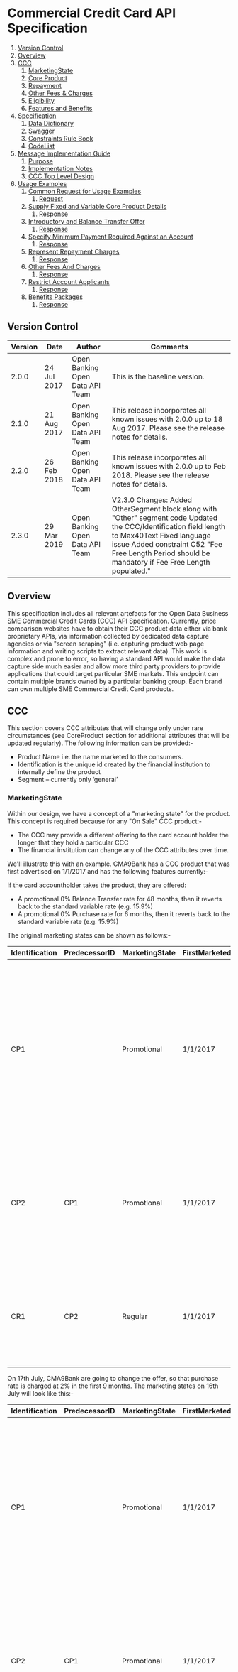 # Commercial Credit Card API Specification <!-- omit in toc -->

1. [Version Control](#version-control)
2. [Overview](#overview)
3. [CCC](#ccc)
	1. [MarketingState](#marketingstate)
	2. [Core Product](#core-product)
	3. [Repayment](#repayment)
	4. [Other Fees &amp; Charges](#other-fees-amp-charges)
	5. [Eligibility](#eligibility)
	6. [Features and Benefits](#features-and-benefits)
4. [Specification](#specification)
	1. [Data Dictionary](#data-dictionary)
	2. [Swagger](#swagger)
	3. [Constraints Rule Book](#constraints-rule-book)
	4. [CodeList](#codelist)
5. [Message Implementation Guide](#message-implementation-guide)
	1. [Purpose](#purpose)
	2. [Implementation Notes](#implementation-notes)
	3. [CCC Top Level Design](#ccc-top-level-design)
6. [Usage Examples](#usage-examples)
	1. [Common Request for Usage Examples](#common-request-for-usage-examples)
		1. [Request](#request)
	2. [Supply Fixed and Variable Core Product Details](#supply-fixed-and-variable-core-product-details)
		1. [Response](#response)
	3. [Introductory and Balance Transfer Offer](#introductory-and-balance-transfer-offer)
		1. [Response](#response-1)
	4. [Specify Minimum Payment Required Against an Account](#specify-minimum-payment-required-against-an-account)
		1. [Response](#response-2)
	5. [Represent Repayment Charges](#represent-repayment-charges)
		1. [Response](#response-3)
	6. [Other Fees And Charges](#other-fees-and-charges)
		1. [Response](#response-4)
	7. [Restrict Account Applicants](#restrict-account-applicants)
		1. [Response](#response-5)
	8. [Benefits Packages](#benefits-packages)
		1. [Response](#response-6)

## Version Control

| Version |Date |Author |Comments |
| --- |--- |--- |--- |
| 2.0.0 |24 Jul 2017 |Open Banking Open Data API Team |This is the baseline version. |
| 2.1.0 |21 Aug 2017 |Open Banking Open Data API Team |This release incorporates all known issues with 2.0.0 up to 18 Aug 2017. Please see the release notes for details. |
| 2.2.0 |26 Feb 2018 |Open Banking Open Data API Team |This release incorporates all known issues with 2.0.0 up to Feb 2018. Please see the release notes for details. |
| 2.3.0 |29 Mar 2019 |Open Banking Open Data API Team |V2.3.0 Changes: Added OtherSegment block along with "Other" segment code Updated the CCC/Identification field length to Max40Text Fixed language issue Added constraint C52 "Fee Free Length Period should be mandatory if Fee Free Length populated." |



## Overview

This specification includes all relevant artefacts for the Open Data Business SME Commercial Credit Cards (CCC) API Specification.
Currently, price comparison websites have to obtain their CCC product data either via bank proprietary APIs, via information collected by dedicated data capture agencies or via "screen scraping" (i.e. capturing product web page information and writing scripts to extract relevant data). This work is complex and prone to error, so having a standard API would make the data capture side much easier and allow more third party providers to provide applications that could target particular SME markets.
This endpoint can contain multiple brands owned by a particular banking group. Each brand can own multiple SME Commercial Credit Card products.

## CCC

This section covers CCC attributes that will change only under rare circumstances (see CoreProduct section for additional attributes that will be updated regularly). 
The following information can be provided:-

* Product Name i.e. the name marketed to the consumers.
* Identification is the unique id created by the financial institution to internally define the product
* Segment – currently only ‘general’

### MarketingState

Within our design, we have a concept of a "marketing state" for the product. This concept is required because for any "On Sale" CCC product:-
* The CCC may provide a different offering to the card account holder the longer that they hold a particular CCC
* The financial institution can change any of the CCC attributes over time.

We'll illustrate this with an example. 
CMA9Bank has a CCC product that was first advertised on 1/1/2017 and has the following features currently:-

If the card accountholder takes the product, they are offered:

* A promotional 0% Balance Transfer rate for 48 months, then it reverts back to the standard variable rate (e.g. 15.9%)
* A promotional 0% Purchase rate for 6 months, then it reverts back to the standard variable rate (e.g. 15.9%)

The original marketing states can be shown as follows:-

| Identification |PredecessorID |MarketingState |FirstMarketedDate |LastMarketedDate |StateTenureLength |StateTenurePeriod |Notes |
| --- |--- |--- |--- |--- |--- |--- |--- |
| CP1 | |Promotional |1/1/2017 |31/12/9999 |9 |Month |When an accountholder opens the CCC, they will receive an initial promotional offer lasting 9 months. Attached to this state will be the original initial promotional interest rate information (0% Balance transfer rate, 0% Purchase rate) |
| CP2 |CP1 |Promotional |1/1/2017 |31/12/9999 |12 |Month |9 months after the account has been opened, the customers promotional offer lasting a further 3months is (0% Balance transfer and regular 15.9% Purchase rate) |
| CR1 |CP2 |Regular |1/1/2017 |31/12/9999 | | |After the promotional period has expired, the accountholder will be moved to the regular interest rate for both balance and purchases) |

 On 17th July, CMA9Bank are going to change the offer, so that purchase rate is charged at 2% in the first 9 months. The marketing states on 16th July will look like this:-

| Identification |PredecessorID |MarketingState |FirstMarketedDate |LastMarketedDate |StateTenureLength |StateTenurePeriod |Notes |
| --- |--- |--- |--- |--- |--- |--- |--- |
| CP1 | |Promotional |1/1/2017 |16/7/2017 |9 |Month |When an accountholder opens the CCC, they will receive an initial promotional offer lasting 9 months. Attached to this state will be the original initial promotional interest rate information. (0% Balance transfer rate, 0% Purchase rate) |
| CP2 |CP1 |Promotional |1/1/2017 |31/12/9999 |12 |Month |9 months after the account has been opened, the customers promotional offer lasting a further 3months is (0% Balance transfer and regular 15.9% Purchase rate) |
| CR1 |CP2 |Regular |1/1/2017 |31/12/9999 | | |After the promotional period has expired, the accountholder will be moved to the regular interest rate for both balance and purchases) |
| CP3 | |Promotional |17/7/2017 |31/12/9999 |9 |Month |When an accountholder opens the CCC, they will receive an initial promotional offer lasting 9 months. Attached to this state will be the original initial promotional interest rate information. (0% Balance transfer rate, 2% Purchase rate) |


 And on the 17th July, the marketing states will look like this:- 

| Identification |PredecessorID |MarketingState |FirstMarketedDate |LastMarketedDate |StateTenureLength |StateTenurePeriod |Notes |
| --- |--- |--- |--- |--- |--- |--- |--- |
| CP2 |CP3 |Promotional |1/1/2017 |31/12/9999 |12 |Month |9 months after the account has been opened, the customers promotional offer lasting a further 3months is (0% Balance transfer and regular 15.9% Purchase rate) |
| CR1 |CP2 |Regular |1/1/2017 |31/12/9999 | | |After the promotional period has expired, the accountholder will be moved to the regular interest rate for both balance and purchases) |
| CP3 | |Promotional |17/7/2017 |31/12/9999 |9 |Month |When an accountholder opens the CCC, they will receive an initial promotional offer lasting 9 months. Attached to this state will be the original initial promotional interest rate information. (0% Balance transfer rate, 2% Purchase rate) |

**Notes:** 

* PredecessorID is used to sequence the Balance and Purchase interest states offered to the customer when they take out the CCC, it does not record change history.
* FirstMarketedDate and LastMarkedDate cover the period when the particular marketing state was advertised to the customer.
* CMA9 Banks only have to provide information for current (and known future, if they wish) marketing states. There is no open data requirement to provide an audit history of all marketing states that ever applied to the CCC. When the future marketing state becomes the current marketing state, the original marketing state information no longer needs to be published.
* When CP1 Marketing state is replaced by CP3 Marketing state, the PredecessorID in CP2 will also need to be updated to point to CP3, as shown.
* The Identification column is simply for internal bank use. The ID column is required so that we can sequence states.

### Core Product

This section includes information that can change relatively often. Information to be provided includes:-

* Product URL allows a link to the financial institution's website where more detail about the product can be found
* URL to the product's terms and conditions
* Minimum and Maximum Credit Limits on the card
* Maximum days of interest free credit on **purchases** when paid in full and on time each month
* Sales Access Channels cover all of the channels by which a customer can be sold a CCC (e.g. Branch, Online)
* Servicing Access Channels cover all of the channels by which a customer can receive service for their CCC. Note: This covers servicing of all aspects of the CCC. Some aspects may not be serviceable via certain channels.
* Card Scheme
* Indicator to show if contactless capable
* Account service fee amount for the card and how often it is charged (monthly, quarterly, annually)
* Representative APR
* Specify any restrictions on how soon a balance needs to be transferred from opening the account and getting the promotional offer in the notes section

### Repayment

**Minimum Payment** 

This is the minimum payment that has to be paid every period (typically every month). This amount is the larger of the MinBalanceRepaymentRate applied to the outstanding statement balance or the MinBalanceRepaymentAmount.

**Repayment Allocation** 

The mechanism of allocating of charges for any outstanding balance on a statement may differ between banks. Each bank may apply charges differently to the different balance buckets and hence accruing different charges at different rates. 

For example an outstanding balance on a credit card statement could be broken down to:

* Interest and fees
* Cash advances transactions (inc ATM withdrawals and foreign currency purchases)
* Standard rate balance transfer
* Standard rate purchases
* Low promotional rates (life of balance transfers offers, for example)
* 0% promotional rates

In order for a TPP to offer a service to recommend a credit it would be necessary to include information on:

* The different balance buckets used
* The rates, fees and charges applied to each balance bucket and
* The order of applying the charges to the balance buckets

 This clarification has to be supplied by each Bank in the Notes section (see TDA decision [059](https://openbanking.atlassian.net/wiki/display/WOR/059)

<em>An example from the LBG website: [https://www.lloydsbank.com/credit-cards/terms-and-conditions/credit-cards-terms.asp](https://www.lloydsbank.com/credit-cards/terms-and-conditions/credit-cards-terms.asp) </em>

<em>B7.4 How we apply your payments</em>

<em>We use your payments to clear any overdue amounts before we apply them to your latest minimum payment.</em>

<em>We will reduce the amount you owe in the following order:</em>

* any overdue amounts from previous statements; then
* the remaining balance on your statement; then
* any recent transactions not yet shown on your statement

<em>We use your payments to pay off balances charged at the highest interest rate first and so on down to balances with the lowest interest rates. This means the more expensive balances are always paid off first.</em>

<em>If there is more than one type of balance at the same interest rate, they are paid off in the following order: cash transactions, purchases, balance transfers and money transfers, and then default charges (plus any interest or charges incurred as a result of those balances). For each type of balance, your payments will pay off the oldest balance (and related fees, charges or insurance) first.</em>

**Non Repayment Fee Charges** 

Examples
* Default charge when a minimum payment is late
* When a customer goes over the credit limit during the statement period
* A payment is returned unpaid

Use the notes field to indicate what balance type you are allocating the fee to, as well as, indicating how interest is charged on the fee.

### Other Fees &amp; Charges 

Key Fees and Charges that a customer has to pay can be specified in the Core Product, Repayment and Features and Benefits sections (see above).
The long tail of additional fees and charges that are not associated any of the above areas can be specified in this section.
Details as to any capping (i.e. maximum amount that can be charged to a customer for a particular period) for any fee/charge can also be specified in this section.
Examples could be:

* Cash advance fees
* Non-sterling transaction fees
* Balance Transfer Introductory fee

Use the notes field to indicate what balance type you are allocating the fee to, as well as, indicating how interest is charged on the fee.

### Eligibility

In order to get a CCC a mix of qualifications are required for both the Business and Business owners. For example:

* Business : Turnover, Periods company has been trading, Minimum annual returns ( i.e. number years of company accounts that have to be provided), residency (owners, business, incorporated, trading and Tax), BCA required, Legal structure, Credit check
* Business Owner : ID and verification, Credit checks, Previous Bankruptcy, CCJs,

Note eligibility criteria for features and benefits are treated in that section. 

Specify any restrictions on Transferring a Balance from another Card in the Notes.

### Features and Benefits

In this section, information about any inherent product features or value-added benefits (whether they're charged or not) can be captured.

Benefits can also be grouped together e.g. if a package of benefits is supplied. For any benefits group, benefit details may be individually added or notes simply added to the benefits group. 

For a benefits group or for individual benefits, any eligibility criteria required to obtain that benefit can be specified as notes.

## Specification

The following UML Class Diagram provides the hierarchical structure of the message in a graphical form, which is easier to digest.

![ccc-class-diagram.png](./images/ccc-class-diagram.png)

### Data Dictionary

Provides detailed descriptions for each field in the message specification along with the associated code lists, constraints and other technical details such as cardinality, any pattern constraints, min, max length etc.

[ccc.2.3.0.DD.xlsx](/assets/smeccc/ccc.2.3.0.DD.xlsx)

### Swagger

The API specification written using the Swagger API specification format.

[ccc.2.3.0.swagger.json](/assets/smeccc/ccc.2.3.0.swagger.json)

### Constraints Rule Book

Provides conditional rules which applies to a section or field(s) in the API specification. This file should always be read along with Data Dictionary File.

[ccc.2.3.0.Constraints.xlsx](/assets/smeccc/ccc.2.3.0.constraints.xlsx)

### CodeList

List of enumeration values which have been used in the API Specification.

[ccc.2.3.0.codelists.xlsx](/assets/smeccc/ccc.2.3.0.codelists.xlsx)

## Message Implementation Guide

### Purpose

The message implementation guide (MIG) is designed to assist the implementers of the messaging specification by providing worked examples as to how the message fields should be completed in different scenarios.

The intention is that this will better ensure consistency. This guide should be read alongside the data dictionary which provides fuller information about the rules, constraints and guidelines that should be adhered to when populating the fields.

The format that is used in this document for field value assignment is:-

[] enclose a set of field values. Where there are multiple records for a particular field, I depict this as '[<record 1 value1>, <record 1 value2>…<recordn valuen>]', whilst where I’m showing that there is 1 field value in 1 record, and another field value in a 2nd record, I depict this as '[<record1 value1>],[<record 2 value 1>],[<record 3 value 3>]' separates individual field values within a field value set.

'' surrounds a text or date field value.

We are choosing different accounts based on how fully they test each section of the design.

### Implementation Notes

Before implementing the message standard, it is useful browsing the current market leading price comparison websites (e.g. [https://www.moneysupermarket.com/business-finance/business-credit-cards-explained/](https://www.moneysupermarket.com/business-finance/business-credit-cards-explained/), [http://www.knowyourmoney.co.uk/business-credit-cards-guide/](http://www.knowyourmoney.co.uk/business-credit-cards-guide/) to understand how implementation of our standard by the CMA9 banks would help to more easily facilitate provision of information used on those sites.

Currently, price comparison websites have to obtain their  CCC product data either via bank proprietary APIs, via information collected by dedicated data capture agencies or via "screen scraping" (i.e. capturing product web page information and writing scripts to extract relevant data). This work is complex and prone to error, so having a standard API would make the data capture side much easier and allow more third party providers to provide applications that could target particular consumer markets.

### CCC Top Level Design

![top-level-smeccc-design.png]( ./images/top-level-smeccc-design.png)

## Usage Examples

The Usage Examples are representative of different functional scenarios and are given in JSON format.

For simplicity, some of the mandatory JSON elements may be skipped to keep the size of the response manageable for this document, to highlight only on the relevant items. For example, when we are giving example of CreditInterest, then we might not show Overdraft and other json elements, to keep the JSON response size manageable.

### Common Request for Usage Examples

#### Request

```json
GET /commercial-credit-cards HTTP/1.1
```

### Supply Fixed and Variable Core Product Details

Example: A fictional example based on the [HSBC Business Credit Card](http://www.business.hsbc.uk/en-gb/finance-and-borrowing/business-card/business-credit-card?DCSext.nav=foot-mat)

#### Response

```
HTTP/1.1 200 OK
Content-Type: application/json
Content-Type: application/prs.openbanking.opendata.v2.4
```
  
```json
{
  "data": [
    {
      "Brand": [
        {
          "BrandName": "HSBC",
          "CCC": [
            {
              "Name": "HSBC Business Credit Card",
              "Identification": "Business Credit Card - Commercial Card",
              "Segment": [
                "General"
              ],
              "CCCMarketingState": [
                {
                  "Identification": "Business Credit Card - Commercial Card",
                  "MarketingState": "Regular",
                  "CoreProduct": {
                    "ProductURL": "http://www.business.hsbc.uk/en-gb/finance-and-borrowing/business-card/business-credit-card?DCSext.nav=foot-mat",
                    "ProductDescription": "A flexible way to manage your day-to-day expenses and boost your cash flow.",
                    "TcsAndCsURL": "http://www.business.hsbc.uk/~/media/library/business-uk/pdfs/commercial-card-agreement-terms.pdf?la=en-GB",
                    "MaxDailyCardWithdrawalLimit": "500.00",
                    "MinCreditLimit": "500.00",
                    "MaxPurchaseInterestFreeLengthDays": "56",
                    "SalesAccessChannels": [
                      "Branch",
                      "Online"
                    ],
                    "ServicingAccessChannels": [
                      "Branch",
                      "Online",
                      "Post",
                      "CallCentre",
                      "MobileBankingApp"
                    ],
                    "CardScheme": [
                      "Visa"
                    ],
                    "ContactlessIndicator": "true",
                    "PeriodicFee": "32.00",
                    "PeriodicFeePeriod": "Year",
                    "APR": "22.00",
                    "Notes": [
                      "After the initial 12 month period, the annual charge for each Commercial Card is £32."
                    ]
                  }
                }
              ]
            }
          ]
        }
      ]
    }
  ]
}
``` 
 
### Introductory and Balance Transfer Offer

Example: A fictional example based on the Santander Business Credit Card.

After 43 months, the rate on balance transfers will go from 0 to 15.9%

After 6 months, the rate on purchases will go from 0% to 15.9%

Notes:

The way to think about this is that is to consider what is being offered to the Account Holder when they open the account during particular periods of time:-

* For the 1st 6 months, the Account Holder can obtain a promotional 0% on both their balance transfers and purchases.
* For the next (43-6)=37 months, the Account Holder can obtain a promotional 0% on their balance transfers only
* After 43 months if over, the Account Holder will be charged regular rates on both balance transfers and purchases.

We use the StateTenureLength and StateTenurePeriod to indicate the period of time during which the Account Holder experiences a particular offering.

We use the FirstMarketedState and LastMarketedState to indicate the period of time during which a complete set of offerings is advertised.

#### Response

```
HTTP/1.1 200 OK
Content-Type: application/json
Content-Type: application/prs.openbanking.opendata.v2.4
``` 
  
```json
{
  "data": [
    {
      "Brand": [
        {
          "BrandName": "Santander UK PLC",
          "CCC": [
            {
              "Name": "Business Credit Card",
              "Identification": "5007120000001",
              "Segment": [
                "General"
              ],
              "CCCMarketingState": [
                {
                  "Identification": "P1",
                  "PredecessorID": "",
                  "MarketingState": "Promotional",
                  "FirstMarketedDate": "1990-01-01",
                  "LastMarketedDate": "9999-12-31",
                  "StateTenureLength": "6",
                  "StateTenurePeriod": "Month",
                  "Notes": [
                    "0% on Balance Transfers and Purchases"
                  ]
                },
                {
                  "Identification": "P2",
                  "PredecessorID": "P1",
                  "MarketingState": "Promotional",
                  "FirstMarketedDate": "1990-01-01",
                  "LastMarketedDate": "9999-12-31",
                  "StateTenureLength": "37",
                  "StateTenurePeriod": "Month",
                  "Notes": [
                    "0% on Balance Transfers"
                  ]
                },
                {
                  "Identification": "R1",
                  "PredecessorID": "P2",
                  "MarketingState": "Regular",
                  "FirstMarketedDate": "1990-01-01",
                  "LastMarketedDate": "9999-12-31",
                  "Notes": [
                    "Regular Rates Apply"
                  ]
                }
              ]
            }
          ]
        }
      ]
    }
  ]
}
``` 

### Specify Minimum Payment Required Against an Account

**Example** :A fictional example based on the [HSBC Business Credit Card](http://www.business.hsbc.uk/en-gb/finance-and-borrowing/business-card/business-credit-card?DCSext.nav=foot-mat)

Minimum Payment:

The sum of:
* the interest for the period from the last statement;
* any fees and charges;
* 1.5% of the full amount you owe us as shown on your monthly statement rounded to the nearest pound above minimum £5 or your statement balance if it is lower.

**Notes** :

1. It is an industry standard that interest and any fees and charges have to be paid off, and that the minimum payment will either be the outstanding balance or the maximum of a specified rate or minimum payment amount, but this can be specified in the notes, as in the example above.

 
#### Response

```
HTTP/1.1 200 OK
Content-Type: application/json
Content-Type: application/prs.openbanking.opendata.v2.4
```
  
```json
{
	"data": [{
		"Brand": [{
			"BrandName": "HSBC",
			"CCC": [{
				"Name": "HSBC Business Credit Card",
				"Identification": "Business Credit Card - Commercial Card",
				"Segment": ["General"],
				"CCCMarketingState": [{
					...
					"Repayment": {
						"MinBalanceRepaymentRate": "1.50",
						"MinBalanceRepaymentAmount": "5.00",
						"Notes": ["Minimum Payment: The sum of:
the interest for the period from the last statement;
any fees and charges; 1.5% of the full amount you owe us as shown on your monthly statement rounded to the nearest pound above minimum £5 or your statement balance if it is lower."],
						"RepaymentAllocation": {
							"Notes": ["N/A"]
						}
					},
					"Eligibility": {
						...
					},
					"FeaturesAndBenefits": {
						...
					},
					"OtherFeesCharges": {
						...
					},
					"CoreProduct": {
						...
					}
				}]
			}]
		}]
	}]
}
``` 

### Represent Repayment Charges 

**Example** :A fictional example based on the [HSBC Business Credit Card](http://www.business.hsbc.uk/en-gb/finance-and-borrowing/business-card/business-credit-card?DCSext.nav=foot-mat)

Late Payment: £12

Returned Payment: £5

#### Response

```
HTTP/1.1 200 OK
Content-Type: application/json
Content-Type: application/prs.openbanking.opendata.v2.4
```

```json
{
	"data": [{
		"Brand": [{
			"BrandName": "HSBC",
			"CCC": [{
				"Name": "HSBC Business Credit Card",
				"Identification": "Business Credit Card - Commercial Card",
				"Segment": ["General"],
				"CCCMarketingState": [{
					...
					"Repayment": {
						"MinBalanceRepaymentRate": "1.5",
						"MinBalanceRepaymentAmount": "5.00",
						"Notes": ["Minimum Payment:
The sum of:
the interest for the period from the last statement;
any fees and charges;
1.5% of the full amount you owe us as shown on your monthly statement rounded to the nearest pound above minimum £5 or your statement balance if it is lower."],
						"NonRepaymentFeeCharges": [{
							"NonRepaymentFeeChargeDetail": [{
								"FeeType": "LatePayment",
								"FeeAmount": "12.00",
								"ApplicationFrequency": "Monthly",
								"CalculationFrequency": "CalculationFrequency"
							},
							{
								"FeeType": "ReturnPayment",
								"FeeAmount": "5.00",
								"ApplicationFrequency": "Monthly",
								"CalculationFrequency": "CalculationFrequency"
							}]
						}],
						"RepaymentAllocation": {
							"Notes": ["N/A"]
						}
					},
					"Eligibility": {
						...
					},
					"FeaturesAndBenefits": {
						...
					},
					"OtherFeesCharges": {
						...
					},
					"CoreProduct": {
						...
					}
				}]
			}]
		}]
	}]
}
``` 

### Other Fees And Charges 

**Example** : A fictional example based on the [HSBC Business Credit Card](http://www.business.hsbc.uk/en-gb/finance-and-borrowing/business-card/business-credit-card?DCSext.nav=foot-mat)

Purchases: 15.9% variable

Cash Advances: 15.9% variable, handling fee 1% (minimum £3)

Non-Sterling Transaction Fee: 2.99%

#### Response

```
HTTP/1.1 200 OK
Content-Type: application/json
Content-Type: application/prs.openbanking.opendata.v2.4
```
  
```json
{
	"data": [{
		"Brand": [{
			"BrandName": "HSBC",
			"CCC": [{
				"Name": "HSBC Business Credit Card",
				"Identification": "Business Credit Card - Commercial Card",
				"Segment": ["General"],
				"CCCMarketingState": [{
					...
					"Repayment": {
						...
					},
					"Eligibility": {
						...
					},
					"OtherFeesCharges": {
						"FeeChargeDetail": [{
							"FeeCategory": "Purchase",
							"FeeType": "Purchase",
							"FeeRate": "15.90",
							"ApplicationFrequency": "Monthly",
							"CalculationFrequency": "Daily"
						}, {
							"FeeCategory": "CashAdvance",
							"FeeType": "CashAdvance",
							"FeeRate": "15.90",
							"ApplicationFrequency": "Monthly",
							"CalculationFrequency": "Daily"
						}, {
							"FeeCategory": "Servicing",
							"FeeType": "Handling",
							"FeeRate": "1.00",
							"ApplicationFrequency": "Monthly",
							"CalculationFrequency": "Daily"
						}, {
							"FeeCategory": "FX",
							"FeeType": "ForeignCash",
							"FeeRate": "2.99",
							"ApplicationFrequency": "Monthly",
							"CalculationFrequency": "Daily"
						}],
						"FeeChargeCap": [{
							"FeeType": "Handling",
							"MinMaxType": "Minimum",
							"FeeCapAmount": "3.00",
							"CappingPeriod": "Month"
						}]
					},
					"OtherFeesCharges": {
						...
					},
					"CoreProduct": {
						...
					}
				}]
			}]
		}]
	}]
}
``` 

### Restrict Account Applicants

**Example** : A fictional example based on theSantander Business Credit Card

You can apply for a credit card if:-

* You're a UK resident
* Aged 18 years or over
* Have a good credit record and have not been declared bankrupt, had a CCJ or an IVA within the last 6 years.
* You must agree to a credit check as part of the application and this will determine whether or not you're accepted and the credit limit that we can offer.

#### Response

```
HTTP/1.1 200 OK
Content-Type: application/json
Content-Type: application/prs.openbanking.opendata.v2.4
```
  
```json
{
	"data": [{
		"Brand": [{
			"BrandName": "Santander UK PLC",
			"CCC": [{
				"Name": "Business Credit Card",
				"Identification": "5007120000001",
				"Segment": ["General"],
				"CCCMarketingState": [{
					...
					"Repayment": {
						...
					},
					"Eligibility": {
						"AgeEligibility": {
							"MinimumAge": 18
						},
						"ResidencyEligibility": [{
							"ResidencyType": "Trading",
							"ResidencyIncluded": ["GRBR"]
						}],
						"TradingHistoryEligibility": [{
							"TradingType": "PreviousBankruptcyAllowed",
							"Indicator": false
						}, {
							"TradingType": "PreviousCCJSAllowed",
							"Indicator": false
						}],
						"CreditCheckEligibility": {
							"Notes": "You must agree to a credit check as part of the application and this will determine whether or not you're accepted and the credit limit that we can offer."
						}
					},
					"FeaturesAndBenefits": {
						...
					},
					"OtherFeesCharges": {
						...
					},
					"CoreProduct": {
						...
					}
				}]
			}]
		}]
	}]
}
``` 

### Benefits Packages 

**Example** : A fictional example based on the [Business Rewards with Barclays Business Credit Card](https://www.barclaycard.co.uk/business/cards-for-business/rewards).

**Essentials** 

* Free Experian credit report for 3 months
* Up to 66% off AA Business Breakdown cover
* 5% rebate on car rental charges at Avis

**Marketing** 

* 15% off your ecommerce website with cloudBuy

**Entertainment** 

* Event tickets from Barclays Entertainment

#### Response

```
HTTP/1.1 200 OK
Content-Type: application/json
Content-Type: application/prs.openbanking.opendata.v2.4
```
  
```json
{
  "data" : [ {
    "Brand" : [ {
      "BrandName" : "Barclays Bank PLC",
      "CCC" : [ {
        "Name" : "Barclaycard Select Credit Card",
        "Identification" : "SCC",
        "Segment" : [ "General" ],
        "CCCMarketingState" : [ {
          ...
          "Repayment" : {
            ...
          },
          "Eligibility" : {
            ...
          },
          "FeaturesAndBenefits" : {
            "FeatureBenefitItem" : [ {
              "Identification" : "Experian Credit Report",
              "Type" : "CreditReports",
              "Name" : "Free Experian credit report for 3 months",
              "Textual": "Free Experian credit report for 3 months."
            }, {
              "Identification" : "AA Business Breakdown Cover",
              "Type" : "MotorBreakdown",
              "Name" : "Up to 66% off AA Business Breakdown cover",
              "Textual" : "Up to 66% off AA Business Breakdown cover."
            }, {
              "Identification" : "Avis Rebate",
              "Type" : "CashBack",
              "Name" : "5% rebate on car rental charges at Avis",
              "Textual" : "5% rebate on car rental charges at Avis."
            }, {
              "Identification" : "Promotional Cash Flow",
              "Type" : "Other",
              "Name" : "15% off your ecommerce website with cloudBuy",
              "Textual" : "15% off your ecommerce website with cloudBuy."
            }, {
              "Identification" : "Event Tickets",
              "Type" : "Lifestyle",
              "Name" : "Event tickets from Barclays Entertainment",
              "Textual" : "Event tickets from Barclays Entertainment."
            } ]
          },
          "OtherFeesCharges" : {
            ...
          },
          "CoreProduct" : {
            ...
          }
        } ]
      } ]
    } ]
  } ]
}
``` 